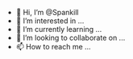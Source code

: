 - 👋 Hi, I’m @Spankill
- 👀 I’m interested in ...
- 🌱 I’m currently learning ...
- 💞️ I’m looking to collaborate on ...
- 📫 How to reach me ...

<!---
Spankill/Spankill is a ✨ special ✨ repository because its `README.md` (this file) appears on your GitHub profile.
You can click the Preview link to take a look at your changes.
--->
